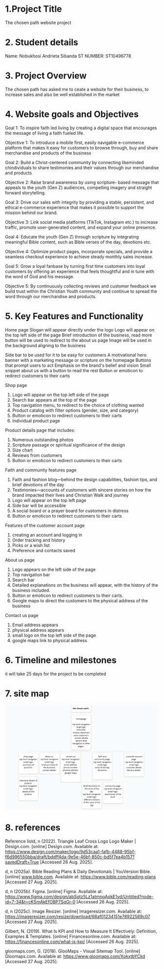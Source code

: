 # 1.Project Title 
The chosen path website project 

# 2. Student details 
Name: Nobukhosi Andrieta Sibanda 
ST NUMBER: ST10496778

# 3. Project Overview 
The chosen path has asked me to ceate a website for their business, to increase sales and also be well established in the market 

# 4. Website goals and Objectives 
Goal 1: To inspire faith led living by creating a digital space that encourages the message of living a faith fueled life. 

Objective 1: To introduce a mobile first, easily navigable e-commerce platform that makes it easy for customers to browse through, buy and share merchandise and products of the business 

Goal 2: Build a Christ-centered community by connecting likeminded chindividuals to share testimonies and their values through our merchandise and products 

Objective 2: Raise brand awareness by using scripture- based message that appeals to the youth (Gen Z) audiences, compelling imagery and straight forward storytelling. 

Goal 3: Drive our sales with integrity by providing a stable, persistent, and ethical e-commerce experience that makes it possible to support the mission behind our brand. 

Objective 3: Link social media platforms (TikTok, Instagram etc.) to increase traffic, promote user-generated content, and expand your online presence.

Goal 4: Educate the youth (Gen Z) through scripture by integrating meaningful Bible content, such as Bible verses of the day, devotions etc. 

Objective 4: Optimize product pages, incorporate specials, and provide a seamless checkout experience to achieve steady monthly sales increase. 

Goal 5: Grow a loyal fanbase by turning first time customers into loyal customers by offering an experience that feels thoughtful and in tune with the word of God and his message. 

Objective 5: By continuously collecting reviews and customer feedback we build trust within the Christian Youth community and continue to spread the word through our merchandise and products. 

# 5. Key Features and Functionality 
Home page 
Slogan will appear directly under the logo 
Logo will appear on the top left side of the page 
Brief introduction of the business, read more button will be used to redirect to the about us page 
Image will be used in the background aligning to the business

Side bar to be used for it to be easy for customers 
A motivational hero banner with a marketing message or scripture on the homepage 
Buttons that prompt users to act
Emphasis on the brand's belief and vision 
Small snippet about us with a button to read the rest 
Button or emoticon to redirect customers to their carts 

 Shop page
1. Logo will appear on the top left side of the page 
2. Search bar appears at the top of the page 
3. Top navigation menu, to redirect to the choice of clothing wanted 
4. Product catalog with filter options (gender, size, and category) 
5. Button or emoticon to redirect customers to their carts
6. Individual product page 

Product details page that includes:

1.	Numerous outstanding photos 
2.	Scripture passage or spiritual significance of the design 
3.	Size chart 
4.	Reviews from customers 
5.	Button or emoticon to redirect customers to their carts

Faith and community features page

1.	Faith and fashion blog—behind the design capabilities, fashion tips, and brief devotions of the day
2.	Testimonies—accounts of customers with sincere stories on how the brand impacted their lives and Christian Walk and journey 
3.	Logo will appear on the top left page 
4.	Side bar will be accessible
5.	A social board or a prayer board for customers in distress 
6.	Button or emoticon to redirect customers to their carts

Features of the customer account page

1.	creating an account and logging in 
2.	Order tracking and history 
3.	Picks or a wish list 
4.	Preference and contacts saved 

About us page 

1. Logo appears on the left side of the page 
2. Top navigation bar 
3. Search bar 
4. Detailed explanations on the business will appear, with the history of the business included. 
5. Button or emoticon to redirect customers to their carts.
6. Google maps to direct the customers to the physical address of the business

Contact us page 

1. Email address appears
2. physical address appears 
3. small logo on the top left side of the page 
4. google maps link to physical address 

# 6. Timeline and milestones 
it will take 25 days for the project to be completed

# 7. site map
![alt text](image-3.png)

# 8. references 
Reference listd, n (2022). Triangle Leaf Cross  Logo Logo Maker | Design.com. [online] Design.com. Available at: https://www.design.com/maker/logo/9d53caa1-fafb-4488-95bf-f6d996550bba/draft/bddff4da-9e5e-46bf-850c-bd5f7ea4b157?savedDraft=True [Accessed 26 Aug. 2025].

d, n (2025a). Bible Reading Plans & Daily Devotionals | YouVersion Bible. [online] www.bible.com. Available at: https://www.bible.com/reading-plans [Accessed 27 Aug. 2025].

d, n (2025b). Figma. [online] Figma. Available at: https://www.figma.com/design/abSqtz5Lz1atmnqAokE1yd/Untitled?node-id=7-34&t=cKSmAkEfOBP7SqGr-0 [Accessed 26 Aug. 2025].

d, n (2025c). Image Resizer. [online] Imageresizer.com. Available at: https://imageresizer.com/resize/download/68af01234151e78922589c07 [Accessed 27 Aug. 2025].

Gilbert, N. (2019). What Is KPI and How to Measure It Effectively: Definition, Examples & Templates. [online] Financesonline.com. Available at: https://financesonline.com/what-is-kpi/ [Accessed 26 Aug. 2025].

gloomaps.com, G. (2018). GlooMaps - Visual Sitemap Tool. [online] Gloomaps.com. Available at: https://www.gloomaps.com/XokxtbYCkd [Accessed 27 Aug. 2025].